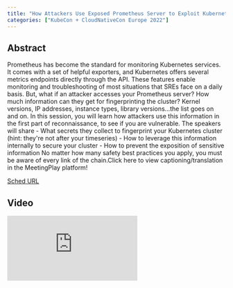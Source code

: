 ```yaml
---
title: "How Attackers Use Exposed Prometheus Server to Exploit Kubernetes Clusters - David de Torres Huerta & Miguel Hernández, Sysdig"
categories: ["KubeCon + CloudNativeCon Europe 2022"]
---
```


## Abstract

Prometheus has become the standard for monitoring Kubernetes services. It comes with a set of helpful exporters, and Kubernetes offers several metrics endpoints directly through the API. These features enable monitoring and troubleshooting of most situations that SREs face on a daily basis. But, what if an attacker accesses your Prometheus server? How much information can they get for fingerprinting the cluster? Kernel versions, IP addresses, instance types, library versions…the list goes on and on. In this session, you will learn how attackers use this information in the first part of reconnaissance, to see if you are vulnerable. The speakers will share - What secrets they collect to fingerprint your Kubernetes cluster (hint: they're not after your timeseries) - How to leverage this information internally to secure your cluster - How to prevent the exposition of sensitive information No matter how many safety best practices you apply, you must be aware of every link of the chain.Click here to view captioning/translation in the MeetingPlay platform!

[Sched URL](https://kccnceu2022.sched.com/event/dda1b6dd2bb1c7e0885079ee9e13a042)

## Video

<iframe src="https://www.youtube.com/embed/5cbbm_L6n7w" frameborder="0" allow="accelerometer; autoplay; encrypted-media; gyroscope; picture-in-picture" allowfullscreen></iframe>
